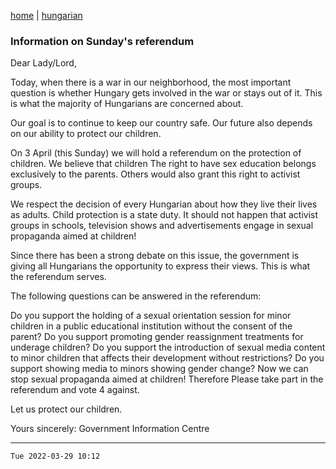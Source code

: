 [home](../README.md)
 | 
[hungarian](../hu/2022-03-29.md)

### Information on Sunday's referendum

Dear Lady/Lord,

Today, when there is a war in our neighborhood, the most important question is whether Hungary gets involved in the war or stays out of it. This is what the majority of Hungarians are concerned about.

Our goal is to continue to keep our country safe. Our future also depends on our ability to protect our children.

On 3 April (this Sunday) we will hold a referendum on the protection of children. We believe that children  The right to have sex education belongs exclusively to the parents. Others would also grant this right to activist groups.

We respect the decision of every Hungarian about how they live their lives as adults. Child protection is a state duty. It should not happen that activist groups in schools, television shows and advertisements engage in sexual propaganda aimed at children!

Since there has been a strong debate on this issue, the government is giving all Hungarians the opportunity to express their views. This is what the referendum serves.

The following questions can be answered in the referendum:

Do you support the holding of a sexual orientation session for minor children in a public educational institution without the consent of the parent?
Do you support promoting gender reassignment treatments for underage children?
Do you support the introduction of sexual media content to minor children that affects their development without restrictions?
Do you support showing media to minors showing gender change?
Now we can stop sexual propaganda aimed at children! Therefore Please take part in the referendum and vote 4 against.

Let us protect our children.


Yours sincerely:
Government Information Centre

---
`Tue 2022-03-29 10:12`